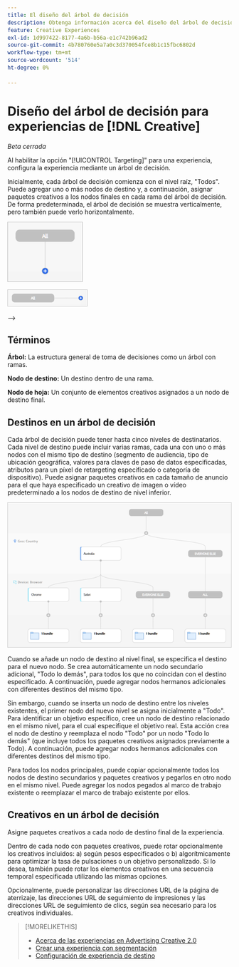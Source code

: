 ```yaml
---
title: El diseño del árbol de decisión
description: Obtenga información acerca del diseño del árbol de decisión para experiencias con segmentación.
feature: Creative Experiences
exl-id: 1d997422-8177-4a6b-b56a-e1c742b96ad2
source-git-commit: 4b780760e5a7a0c3d370054fce8b1c15fbc6802d
workflow-type: tm+mt
source-wordcount: '514'
ht-degree: 0%

---
```


# Diseño del árbol de decisión para experiencias de [!DNL Creative]

*Beta cerrada*

Al habilitar la opción &quot;[!UICONTROL Targeting]&quot; para una experiencia, configura la experiencia mediante un árbol de decisión.

Inicialmente, cada árbol de decisión comienza con el nivel raíz, &quot;Todos&quot;. Puede agregar uno o más nodos de destino y, a continuación, asignar paquetes creativos a los nodos finales en cada rama del árbol de decisión. De forma predeterminada, el árbol de decisión se muestra verticalmente, pero también puede verlo horizontalmente.

![Ejemplo de árbol de decisión vertical sin destinos](/help/creative/assets/experience-decision-tree-no-targets.png "Ejemplo de árbol de decisión vertical sin destinos")

![Ejemplo de árbol de decisión horizontal sin destinos](/help/creative/assets/experience-decision-tree-no-targets-horizontal.png "Ejemplo de árbol de decisión horizontal sin destinos")

<!--
>[!NOTE]
>
>You can optionally assign creative bundles to the root level, without targets. However, the [XXXX workflow](experience-create-no-targeting.md) XXXXX is better XXX.<!-- Explain the diff and why to choose the other option. -->
-->

## Términos

**Árbol:** La estructura general de toma de decisiones como un árbol con ramas.

**Nodo de destino:** Un destino dentro de una rama.

**Nodo de hoja:** Un conjunto de elementos creativos asignados a un nodo de destino final.

## Destinos en un árbol de decisión

Cada árbol de decisión puede tener hasta cinco niveles de destinatarios. Cada nivel de destino puede incluir varias ramas, cada una con uno o más nodos con el mismo tipo de destino (segmento de audiencia, tipo de ubicación geográfica, valores para claves de paso de datos especificadas, atributos para un píxel de retargeting especificado o categoría de dispositivo). Puede asignar paquetes creativos en cada tamaño de anuncio para el que haya especificado un creativo de imagen o vídeo predeterminado a los nodos de destino de nivel inferior.

![Ejemplo de árbol de decisión con destinos](/help/creative/assets/experience-decision-tree.png "Ejemplo de árbol de decisión con destinos")

Cuando se añade un nodo de destino al nivel final, se especifica el destino para el nuevo nodo. Se crea automáticamente un nodo secundario adicional, &quot;Todo lo demás&quot;, para todos los que no coincidan con el destino especificado. A continuación, puede agregar nodos hermanos adicionales con diferentes destinos del mismo tipo.

Sin embargo, cuando se inserta un nodo de destino entre los niveles existentes, el primer nodo del nuevo nivel se asigna inicialmente a &quot;Todo&quot;. Para identificar un objetivo específico, cree un nodo de destino relacionado en el mismo nivel, para el cual especifique el objetivo real. Esta acción crea el nodo de destino y reemplaza el nodo &quot;Todo&quot; por un nodo &quot;Todo lo demás&quot; (que incluye todos los paquetes creativos asignados previamente a Todo). A continuación, puede agregar nodos hermanos adicionales con diferentes destinos del mismo tipo.

Para todos los nodos principales, puede copiar opcionalmente todos los nodos de destino secundarios y paquetes creativos y pegarlos en otro nodo en el mismo nivel. Puede agregar los nodos pegados al marco de trabajo existente o reemplazar el marco de trabajo existente por ellos.

## Creativos en un árbol de decisión

Asigne paquetes creativos a cada nodo de destino final de la experiencia.

Dentro de cada nodo con paquetes creativos, puede rotar opcionalmente los creativos incluidos: a) según pesos especificados o b) algorítmicamente para optimizar la tasa de pulsaciones o un objetivo personalizado. Si lo desea, también puede rotar los elementos creativos en una secuencia temporal especificada utilizando las mismas opciones.

Opcionalmente, puede personalizar las direcciones URL de la página de aterrizaje, las direcciones URL de seguimiento de impresiones y las direcciones URL de seguimiento de clics, según sea necesario para los creativos individuales. <!-- Not in the UI as of 1/31: For flexible HTML5 creatives, you can customize any of the flexible attributes. -->

>[!MORELIKETHIS]
>
>* [Acerca de las experiencias en Advertising Creative 2.0](experience-about.md)
>* [Crear una experiencia con segmentación](/help/creative/experiences/experience-create-targeting.md)
>* [Configuración de experiencia de destino](/help/creative/experiences/experience-settings-targeting.md)
